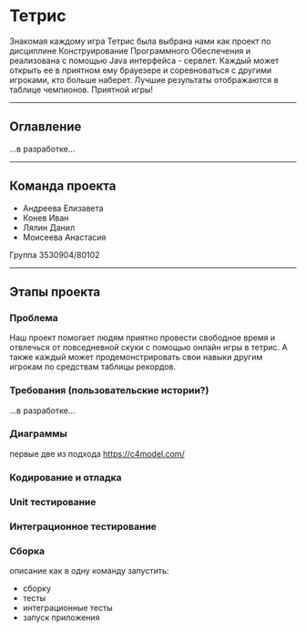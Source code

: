 # Тетрис

Знакомая каждому игра Тетрис была выбрана нами как проект по дисциплине Конструирование Программного Обеспечения и реализована с помощью Java интерфейса - сервлет. Каждый может открыть ее в приятном ему брауезере и соревноваться с другими игроками, кто больше наберет. Лучшие результаты отображаются в таблице чемпионов. Приятной игры!
____
## Оглавление 

...в разработке...
____
## Команда проекта

+ Андреева Елизавета
+ Конев Иван
+ Лялин Данил
+ Моисеева Анастасия

Группа 3530904/80102
____
## Этапы проекта
### Проблема

Наш проект помогает людям приятно провести свободное время и отвлечься от повседневной скуки с помощью онлайн игры в тетрис. А также каждый может продемонстрировать свои навыки другим игрокам по средствам таблицы рекордов.

### Требования (пользовательские истории?)

...в разработке...

### Диаграммы 

первые две из подхода https://c4model.com/

### Кодирование и отладка
### Unit тестирование
### Интеграционное тестирование
### Сборка

описание как в одну команду запустить:  

+ сборку 
+ тесты 
+ интеграционные тесты  
+ запуск приложения
